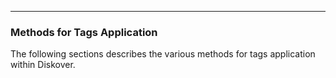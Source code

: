 ___
### Methods for Tags Application

The following sections describes the various methods for tags application within Diskover.
